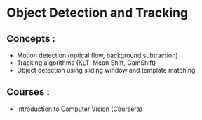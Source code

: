 # Object Detection and Tracking

## Concepts :
- Motion detection (optical flow, background subtraction)
- Tracking algorithms (KLT, Mean Shift, CamShift)
- Object detection using sliding window and template matching

## Courses :
- Introduction to Computer Vision (Coursera)
